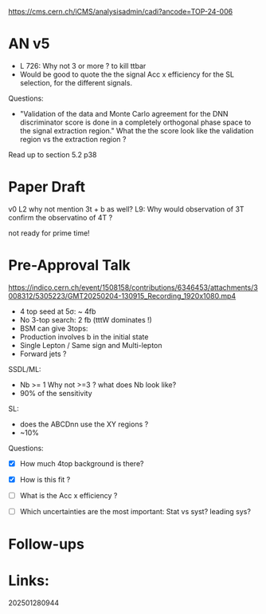 https://cms.cern.ch/iCMS/analysisadmin/cadi?ancode=TOP-24-006

# AN v5

- L 726: Why not 3 or more ? to kill ttbar
- Would be good to quote the the signal Acc x efficiency for the SL selection, for the different signals. 

Questions: 
- "Validation of the data and Monte Carlo agreement for the DNN discriminator score is done in a completely orthogonal phase space to the signal extraction region." What the the score look like the validation region vs the extraction region ?

Read up to section 5.2 p38
# Paper Draft
v0
L2 why not mention 3t + b as well?
L9: Why would observation of 3T confirm the observatino of 4T ?

not ready for prime time!


# Pre-Approval Talk
https://indico.cern.ch/event/1508158/contributions/6346453/attachments/3008312/5305223/GMT20250204-130915_Recording_1920x1080.mp4

- 4 top seed at 5σ: ~ 4fb 
- No 3-top search: 2 fb (tttW dominates !)
- BSM can give 3tops: 
- Production involves b in the initial state
- Single Lepton / Same sign and Multi-lepton
- Forward jets ? 

SSDL/ML: 
- Nb >= 1   Why not >=3 ? what does Nb look like?
- 90% of the sensitivity 

SL: 
- does the ABCDnn use the XY regions ?
- ~10%


Questions: 
- [x] How much 4top background is there?
- [x] How is this fit ?
- [ ] What is the Acc x efficiency ?
- [ ] Which uncertainties are the most important: Stat vs syst? leading sys?




# Follow-ups


# Links: 



202501280944
